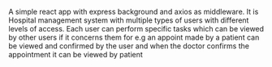 A simple react app with express background and axios as middleware.
It is Hospital management system with multiple types of users with different levels of access.
Each user can perform specific tasks which can be viewed by other users if it concerns them 
for e.g an appoint made by a patient can be viewed and confirmed by the user and when the doctor confirms the appointment
it can be viewed by patient
